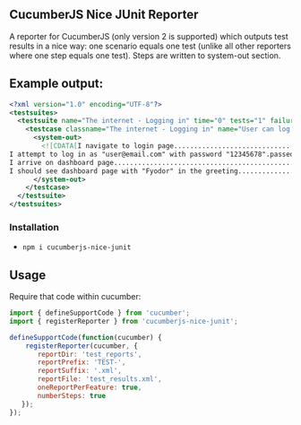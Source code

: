 ## CucumberJS Nice JUnit Reporter

A reporter for CucumberJS (only version 2 is supported) which outputs test results in a nice way: one scenario equals one test (unlike all other reporters where one step equals one test). Steps are written to system-out section.

## Example output:

```xml
<?xml version="1.0" encoding="UTF-8"?>
<testsuites>
  <testsuite name="The internet - Logging in" time="0" tests="1" failures="0" errors="0" skipped="0">
    <testcase classname="The internet - Logging in" name="User can log in with valid details" time="0">
      <system-out>
        <![CDATA[I navigate to login page....................................................passed
I attempt to log in as "user@email.com" with password "12345678".passed
I arrive on dashboard page..................................................passed
I should see dashboard page with "Fyodor" in the greeting...................passed]]>
      </system-out>
    </testcase>
  </testsuite>
</testsuites>
```


### Installation

- `npm i cucumberjs-nice-junit`

## Usage

Require that code within cucumber:

```javascript
import { defineSupportCode } from 'cucumber';
import { registerReporter } from 'cucumberjs-nice-junit';

defineSupportCode(function(cucumber) {
    registerReporter(cucumber, {
       reportDir: 'test_reports',
       reportPrefix: 'TEST-',
       reportSuffix: '.xml',
       reportFile: 'test_results.xml',
       oneReportPerFeature: true,
       numberSteps: true
   });
});
```